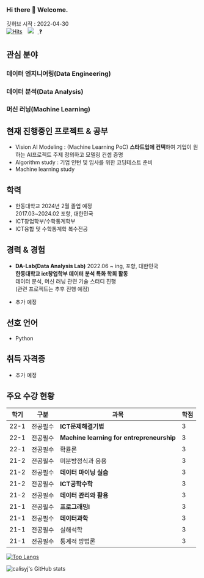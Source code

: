### Hi there 👋 Welcome.   
깃허브 시작 : 2022-04-30  
[![Hits](https://hits.seeyoufarm.com/api/count/incr/badge.svg?url=https%3A%2F%2Fgithub.com%2Fcalisyj%2Fcalisyj%2Fblob%2Fmain%2FREADME.md&count_bg=%2379C83D&title_bg=%23555555&icon=&icon_color=%23E7E7E7&title=hits&edge_flat=false)](https://hits.seeyoufarm.com) <a href="https://www.instagram.com/calis_po_hwang/">
    <img 
        src="http://img.shields.io/badge/-calis_po_hwang-222222?style=flat&logo=Instagram&link=https://www.instagram.com/calis_po_hwang/"
        style="height : auto; margin-left : 10px; margin-right : 10px;"/>
</a>
❓

## 관심 분야
### 데이터 엔지니어링(Data Engineering)
### 데이터 분석(Data Analysis)
### 머신 러닝(Machine Learning)


## 현재 진행중인 프로젝트 & 공부
- Vision AI Modeling : (Machine Learning PoC)  **스타트업에 컨택**하여 기업이 원하는 AI프로젝트 주제 정의하고 모델링 컨셉 증명
- Algorithm study  : 기업 인턴 및 입사를 위한 코딩테스트 준비
- Machine learning study 

## 학력
- 한동대학교 2024년 2월 졸업 예정  
2017.03~2024.02 포항, 대한민국
- ICT창업학부/수학통계학부
- ICT융합 및 수학통계학 복수전공


## 경력 & 경험
- **DA-Lab(Data Analysis Lab)**  2022.06 ~ ing, 포항, 대한민국  
**한동대학교 ict창업학부 데이터 분석 특화 학회 활동**  
데이터 분석, 머신 러닝 관련 기술 스터디 진행  
(관련 프로젝트는 추후 진행 예정)  


- 추가 예정

## 선호 언어
- Python

## 취득 자격증
- 추가 예정



## 주요 수강 현황
|학기|구분|과목|학점|
|----|----|-------|---|
|22-1|전공필수|**ICT문제해결기법**|3|
|22-1|전공필수|**Machine learning for entrepreneurship**|3|
|22-1|전공필수|확률론|3|
|21-2|전공필수|미분방정식과 응용|3|
|21-2|전공필수|**데이터 마이닝 실습**|3|
|21-2|전공필수|**ICT공학수학**|3|
|21-2|전공필수|**데이터 관리와 활용**|3|
|21-1|전공필수|**프로그래밍I**|3|
|21-1|전공필수|**데이터과학**|3|
|21-1|전공필수|실해석학|3|
|21-1|전공필수|통계적 방법론|3|


[![Top Langs](https://github-readme-stats.vercel.app/api/top-langs/?username=calisyj&layout=compact&theme=nord&langs_count=5)](https://github.com/anuraghazra/github-readme-stats)

<!--
**calisyj/calisyj** is a ✨ _special_ ✨ repository because its `README.md` (this file) appears on your GitHub profile.

Here are some ideas to get you started:

- 🔭 I’m currently working on ...
- 🌱 I’m currently learning ...
- 👯 I’m looking to collaborate on ...
- 🤔 I’m looking for help with ...
- 💬 Ask me about ...
- 📫 How to reach me: ...
- 😄 Pronouns: ...
- ⚡ Fun fact: ...
-->


![calisyj's GitHub stats](https://github-readme-stats.vercel.app/api?username=calisyj&show_icons=true&theme=nord)
